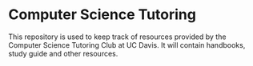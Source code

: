 # Computer Science Tutoring

This repository is used to keep track of resources provided by the Computer Science Tutoring Club at UC Davis. It will contain handbooks, study guide and other resources. 
